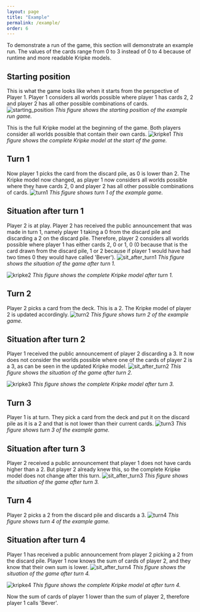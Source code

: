 ```yaml
---
layout: page
title: "Example"
permalink: /example/
order: 6
---
```

To demonstrate a run of the game, this section will demonstrate an example run. The values of the cards range from 0 to 3 instead of 0 to 4 because of runtime and more readable Kripke models.

## Starting position
This is what the game looks like when it starts from the perspective of Player 1. Player 1 considers all worlds possible where player 1 has cards 2, 2 and player 2 has all other possible combinations of cards. 
![starting_position](/images/ex_start.png)
   *This figure shows the starting position of the example run game.*

This is the full Kripke model at the beginning of the game. Both players consider all worlds possible that contain their own cards.
![kripke1](/images/ex_kripke1.png)
   *This figure shows the complete Kripke model at the start of the game.*

## Turn 1
Now player 1 picks the card from the discard pile, as 0 is lower than 2. The Kripke model now changed, as player 1 now considers all worlds possible where they have cards 2, 0 and player 2 has all other possible combinations of cards.
![turn1](/images/ex_turn1.png)
   *This figure shows turn 1 of the example game.*

## Situation after turn 1
Player 2 is at play. Player 2 has received the public announcement that was made in turn 1, namely player 1 taking a 0 from the discard pile and discarding a 2 on the discard pile. Therefore, player 2 considers all worlds possible where player 1 has either cards 2, 0 or 1, 0 (0 because that is the card drawn from the discard pile, 1 or 2 because if player 1 would have had two times 0 they would have called 'Bever').
![sit_after_turn1](/images/ex_after_turn1.png)
   *This figure shows the situation of the game after turn 1.*

![kripke2](/images/ex_kripke2.png)
   *This figure shows the complete Kripke model after turn 1.*

## Turn 2
Player 2 picks a card from the deck. This is a 2. The Kripke model of player 2 is updated accordingly.
![turn2](/images/ex_turn2.png)
   *This figure shows turn 2 of the example game.*

## Situation after turn 2
Player 1 received the public announcement of player 2 discarding a 3. It now does not consider the worlds possible where one of the cards of player 2 is a 3, as can be seen in the updated Kripke model.
![sit_after_turn2](/images/ex_after_turn2.png)
   *This figure shows the situation of the game after turn 2.*

![kripke3](/images/ex_kripke3.png)
   *This figure shows the complete Kripke model after turn 3.*

## Turn 3
Player 1 is at turn. They pick a card from the deck and put it on the discard pile as it is a 2 and that is not lower than their current cards.
![turn3](/images/ex_turn3.png)
   *This figure shows turn 3 of the example game.*

## Situation after turn 3
Player 2 received a public announcement that player 1 does not have cards higher than a 2. But player 2 already knew this, so the complete Kripke model does not change after this turn.
![sit_after_turn3](/images/ex_after_turn3.png)
   *This figure shows the situation of the game after turn 3.*

## Turn 4
Player 2 picks a 2 from the discard pile and discards a 3.
![turn4](/images/ex_turn4.png)
   *This figure shows turn 4 of the example game.*

## Situation after turn 4
Player 1 has received a public announcement from player 2 picking a 2 from the discard pile. Player 1 now knows the sum of cards of player 2, and they know that their own sum is lower.
![sit_after_turn4](/images/ex_after_turn4.png)
   *This figure shows the situation of the game after turn 4.*

![kripke4](/images/ex_kripke4.png)
   *This figure shows the complete Kripke model at after turn 4.*

Now the sum of cards of player 1 lower than the sum of player 2, therefore player 1 calls 'Bever'.
